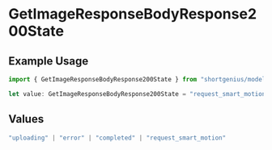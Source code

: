 # GetImageResponseBodyResponse200State

## Example Usage

```typescript
import { GetImageResponseBodyResponse200State } from "shortgenius/models/operations";

let value: GetImageResponseBodyResponse200State = "request_smart_motion";
```

## Values

```typescript
"uploading" | "error" | "completed" | "request_smart_motion"
```